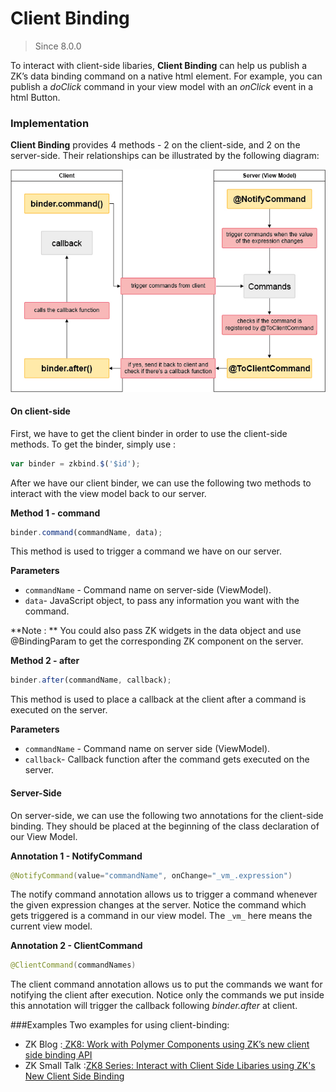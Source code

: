 # Client Binding


> Since 8.0.0

To interact with client-side libaries, **Client Binding** can help us publish a ZK’s data binding command on a native html element.
For example, you can publish a *doClick* command in your view model with an *onClick* event in a html Button.

### Implementation

**Client Binding** provides 4 methods - 2 on the client-side, and 2 on the server-side. Their relationships can be illustrated by the following diagram:

![ZK8_Client_Binding_Diagrammatic_Sketch](../images/ZK8_Client_Binding_Chart01.jpg)

#### On client-side

First, we have to get the client binder in order to use the client-side methods. To get the binder, simply use :

```javascript
var binder = zkbind.$('$id');
```
After we have our client binder, we can use the following two methods to interact with the view model back to our server.

**Method 1 - command**

```javascript
binder.command(commandName, data);
```
This method is used to trigger a command we have on our server.

**Parameters**
-   `commandName` - Command name on server-side (ViewModel).
-   `data`- JavaScript object, to pass any information you want with the command.

**Note : ** You could also pass ZK widgets in the data object and use @BindingParam to get the corresponding ZK component on the server.

**Method 2 - after**

```javascript
binder.after(commandName, callback);
```
This method is used to place a callback at the client after a command is executed on the server.

**Parameters**
-   `commandName` - Command name on server side (ViewModel).
-   `callback`- Callback function after the command gets executed on the server.

#### Server-Side

On server-side, we can use the following two annotations for the client-side binding. They should be placed at the beginning of the class declaration of our View Model.

**Annotation 1 - NotifyCommand**

```java
@NotifyCommand(value="commandName", onChange="_vm_.expression")
```

The notify command annotation allows us to trigger a command whenever the given expression changes at the server. Notice the command which gets triggered is a command in our view model. The `_vm_` here means the current view model.

**Annotation 2 - ClientCommand**

```java
@ClientCommand(commandNames)
```

The client command annotation allows us to put the commands we want for notifying the client after execution. Notice only the commands we put inside this annotation will trigger the callback following *binder.after* at client.

###Examples
Two examples for using client-binding:
- ZK Blog :[
ZK8: Work with Polymer Components using ZK’s new client side binding API](http://blog.zkoss.org/index.php/2015/03/11/zk8-work-with-native-web-components-using-the-new-zk-client-side-data-binding-api/)
- ZK Small Talk :[ZK8 Series: Interact with Client Side Libaries using ZK's New Client Side Binding](http://books.zkoss.org/wiki/Small_Talks/2015/April/ZK8_Series:_Interact_with_Client_Side_Libaries_using_ZK8%27s_New_Client_Side_Binding)

